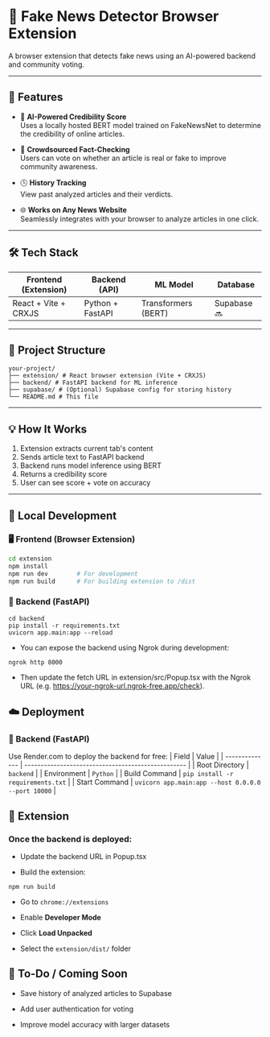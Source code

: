 # 📰 Fake News Detector Browser Extension

A browser extension that detects fake news using an AI-powered backend and community voting.

---

## 🚀 Features

- 🧠 **AI-Powered Credibility Score**  
  Uses a locally hosted BERT model trained on FakeNewsNet to determine the credibility of online articles.

- 🤝 **Crowdsourced Fact-Checking**  
  Users can vote on whether an article is real or fake to improve community awareness.

- 🕓 **History Tracking**  
  View past analyzed articles and their verdicts.

- 🌐 **Works on Any News Website**  
  Seamlessly integrates with your browser to analyze articles in one click.

---

## 🛠️ Tech Stack

| Frontend (Extension) | Backend (API)     | ML Model              | Database    |
|----------------------|------------------|------------------------|-------------|
| React + Vite + CRXJS | Python + FastAPI | Transformers (BERT)    | Supabase 🔜 |

---

## 📁 Project Structure
```
your-project/
├── extension/ # React browser extension (Vite + CRXJS)
├── backend/ # FastAPI backend for ML inference
├── supabase/ # (Optional) Supabase config for storing history
└── README.md # This file
```

---

## 💡 How It Works

1. Extension extracts current tab's content
2. Sends article text to FastAPI backend
3. Backend runs model inference using BERT
4. Returns a credibility score
5. User can see score + vote on accuracy

---

## 🧪 Local Development

### 🖥️ Frontend (Browser Extension)

```bash
cd extension
npm install
npm run dev        # For development
npm run build      # For building extension to /dist
```
### 🧠 Backend (FastAPI)
```
cd backend
pip install -r requirements.txt
uvicorn app.main:app --reload
```
- You can expose the backend using Ngrok during development:
```
ngrok http 8000
```
- Then update the fetch URL in extension/src/Popup.tsx with the Ngrok URL (e.g. https://your-ngrok-url.ngrok-free.app/check).


## ☁️ Deployment
### 🧠 Backend (FastAPI)
Use Render.com to deploy the backend for free:
| Field          | Value                                              |
| -------------- | -------------------------------------------------- |
| Root Directory | `backend`                                          |
| Environment    | `Python`                                           |
| Build Command  | `pip install -r requirements.txt`                  |
| Start Command  | `uvicorn app.main:app --host 0.0.0.0 --port 10000` |
## 🧩 Extension

### Once the backend is deployed:

- Update the backend URL in Popup.tsx

- Build the extension:
```
npm run build
```
- Go to ``` chrome://extensions ```

- Enable **Developer Mode**

- Click **Load Unpacked**

- Select the ``` extension/dist/ ``` folder

## 📌 To-Do / Coming Soon
 - Save history of analyzed articles to Supabase

 - Add user authentication for voting

 - Improve model accuracy with larger datasets
